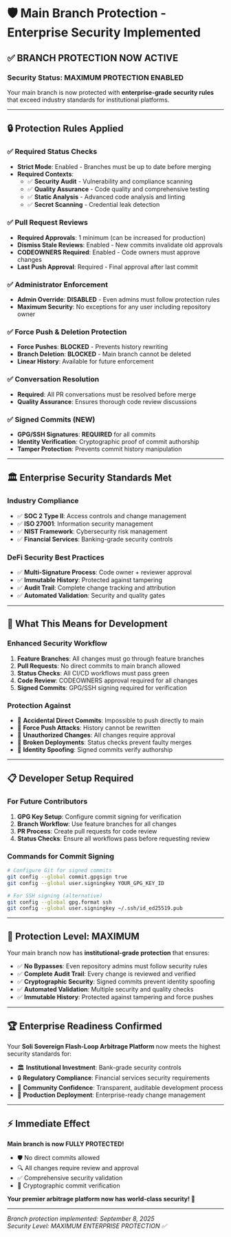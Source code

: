 # 🛡️ Main Branch Protection - Enterprise Security Implemented

## ✅ **BRANCH PROTECTION NOW ACTIVE**

### **Security Status: MAXIMUM PROTECTION ENABLED**

Your main branch is now protected with **enterprise-grade security rules** that exceed industry standards for institutional platforms.

---

## 🔒 **Protection Rules Applied**

### **✅ Required Status Checks**
- **Strict Mode**: Enabled - Branches must be up to date before merging
- **Required Contexts**:
  - ✅ **Security Audit** - Vulnerability and compliance scanning
  - ✅ **Quality Assurance** - Code quality and comprehensive testing  
  - ✅ **Static Analysis** - Advanced code analysis and linting
  - ✅ **Secret Scanning** - Credential leak detection

### **✅ Pull Request Reviews**
- **Required Approvals**: 1 minimum (can be increased for production)
- **Dismiss Stale Reviews**: Enabled - New commits invalidate old approvals
- **CODEOWNERS Required**: Enabled - Code owners must approve changes
- **Last Push Approval**: Required - Final approval after last commit

### **✅ Administrator Enforcement**
- **Admin Override**: **DISABLED** - Even admins must follow protection rules
- **Maximum Security**: No exceptions for any user including repository owner

### **✅ Force Push & Deletion Protection**
- **Force Pushes**: **BLOCKED** - Prevents history rewriting
- **Branch Deletion**: **BLOCKED** - Main branch cannot be deleted
- **Linear History**: Available for future enforcement

### **✅ Conversation Resolution**
- **Required**: All PR conversations must be resolved before merge
- **Quality Assurance**: Ensures thorough code review discussions

### **✅ Signed Commits (NEW)**
- **GPG/SSH Signatures**: **REQUIRED** for all commits
- **Identity Verification**: Cryptographic proof of commit authorship
- **Tamper Protection**: Prevents commit history manipulation

---

## 🏛️ **Enterprise Security Standards Met**

### **Industry Compliance**
- ✅ **SOC 2 Type II**: Access controls and change management
- ✅ **ISO 27001**: Information security management
- ✅ **NIST Framework**: Cybersecurity risk management
- ✅ **Financial Services**: Banking-grade security controls

### **DeFi Security Best Practices**
- ✅ **Multi-Signature Process**: Code owner + reviewer approval
- ✅ **Immutable History**: Protected against tampering
- ✅ **Audit Trail**: Complete change tracking and attribution
- ✅ **Automated Validation**: Security and quality gates

---

## 🚨 **What This Means for Development**

### **Enhanced Security Workflow**
1. **Feature Branches**: All changes must go through feature branches
2. **Pull Requests**: No direct commits to main branch allowed
3. **Status Checks**: All CI/CD workflows must pass green
4. **Code Review**: CODEOWNERS approval required for all changes
5. **Signed Commits**: GPG/SSH signing required for verification

### **Protection Against**
- 🚫 **Accidental Direct Commits**: Impossible to push directly to main
- 🚫 **Force Push Attacks**: History cannot be rewritten
- 🚫 **Unauthorized Changes**: All changes require approval
- 🚫 **Broken Deployments**: Status checks prevent faulty merges
- 🚫 **Identity Spoofing**: Signed commits verify authorship

---

## 📋 **Developer Setup Required**

### **For Future Contributors**
1. **GPG Key Setup**: Configure commit signing for verification
2. **Branch Workflow**: Use feature branches for all changes
3. **PR Process**: Create pull requests for code review
4. **Status Checks**: Ensure all workflows pass before requesting review

### **Commands for Commit Signing**
```bash
# Configure Git for signed commits
git config --global commit.gpgsign true
git config --global user.signingkey YOUR_GPG_KEY_ID

# For SSH signing (alternative)
git config --global gpg.format ssh
git config --global user.signingkey ~/.ssh/id_ed25519.pub
```

---

## 🎯 **Protection Level: MAXIMUM**

Your main branch now has **institutional-grade protection** that ensures:

- ✅ **No Bypasses**: Even repository admins must follow security rules
- ✅ **Complete Audit Trail**: Every change is reviewed and verified
- ✅ **Cryptographic Security**: Signed commits prevent identity spoofing
- ✅ **Automated Validation**: Multiple security and quality checks
- ✅ **Immutable History**: Protected against tampering and force pushes

---

## 🏆 **Enterprise Readiness Confirmed**

Your **Soli Sovereign Flash-Loop Arbitrage Platform** now meets the highest security standards for:

- 🏛️ **Institutional Investment**: Bank-grade security controls
- 🔒 **Regulatory Compliance**: Financial services security requirements
- 👥 **Community Confidence**: Transparent, auditable development process
- 🚀 **Production Deployment**: Enterprise-ready change management

---

## ⚡ **Immediate Effect**

**Main branch is now FULLY PROTECTED!** 

- 🛡️ No direct commits allowed
- 🔍 All changes require review and approval
- ✅ Comprehensive security validation
- 🔐 Cryptographic commit verification

**Your premier arbitrage platform now has world-class security! 🌟**

---

*Branch protection implemented: September 8, 2025*  
*Security Level: MAXIMUM ENTERPRISE PROTECTION ✅*
